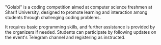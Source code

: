 "Golabi" is a coding competition aimed at computer science freshmen at Sharif University, designed to promote learning and interaction among students through challenging coding problems.

It requires basic programming skills, and further assistance is provided by the organizers if needed. Students can participate by following updates on the event's Telegram channel and registering as instructed.

